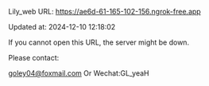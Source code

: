 Lily_web URL: https://ae6d-61-165-102-156.ngrok-free.app

Updated at: 2024-12-10 12:18:02

If you cannot open this URL, the server might be down.

Please contact: 

goley04@foxmail.com Or Wechat:GL_yeaH